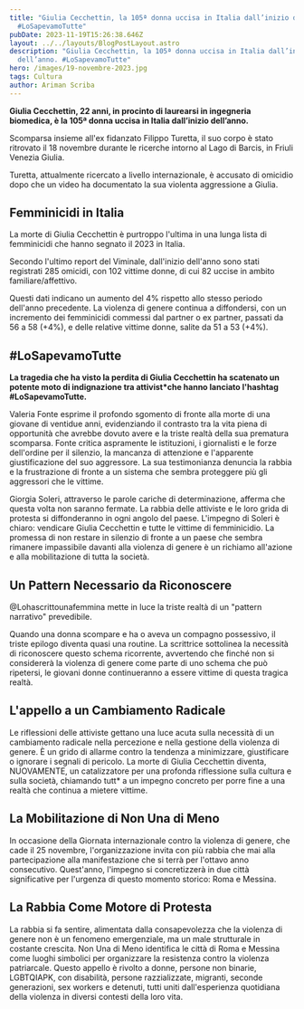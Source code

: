 ```yaml
---
title: "Giulia Cecchettin, la 105ª donna uccisa in Italia dall’inizio dell’anno.
  #LoSapevamoTutte"
pubDate: 2023-11-19T15:26:38.646Z
layout: ../../layouts/BlogPostLayout.astro
description: "Giulia Cecchettin, la 105ª donna uccisa in Italia dall’inizio
  dell’anno. #LoSapevamoTutte"
hero: /images/19-novembre-2023.jpg
tags: Cultura
author: Ariman Scriba
---
```

**Giulia Cecchettin, 22 anni, in procinto di laurearsi in ingegneria biomedica, è la 105ª donna uccisa in Italia dall’inizio dell’anno.**

Scomparsa insieme all'ex fidanzato Filippo Turetta, il suo corpo è stato ritrovato il 18 novembre durante le ricerche intorno al Lago di Barcis, in Friuli Venezia Giulia.

Turetta, attualmente ricercato a livello internazionale, è accusato di omicidio dopo che un video ha documentato la sua violenta aggressione a Giulia.

## Femminicidi in Italia

La morte di Giulia Cecchettin è purtroppo l'ultima in una lunga lista di femminicidi che hanno segnato il 2023 in Italia. 

Secondo l'ultimo report del Viminale, dall'inizio dell'anno sono stati registrati 285 omicidi, con 102 vittime donne, di cui 82 uccise in ambito familiare/affettivo.

Questi dati indicano un aumento del 4% rispetto allo stesso periodo dell'anno precedente. La violenza di genere continua a diffondersi, con un incremento dei femminicidi commessi dal partner o ex partner, passati da 56 a 58 (+4%), e delle relative vittime donne, salite da 51 a 53 (+4%).

## \#LoSapevamoTutte 

**La tragedia che ha visto la perdita di Giulia Cecchettin ha scatenato un potente moto di indignazione tra attivist*che hanno lanciato l'hashtag #LoSapevamoTutte.** 

Valeria Fonte esprime il profondo sgomento di fronte alla morte di una giovane di ventidue anni, evidenziando il contrasto tra la vita piena di opportunità che avrebbe dovuto avere e la triste realtà della sua prematura scomparsa. Fonte critica aspramente le istituzioni, i giornalisti e le forze dell'ordine per il silenzio, la mancanza di attenzione e l'apparente giustificazione del suo aggressore. La sua testimonianza denuncia la rabbia e la frustrazione di fronte a un sistema che sembra proteggere più gli aggressori che le vittime.

Giorgia Soleri, attraverso le parole cariche di determinazione, afferma che questa volta non saranno fermate. La rabbia delle attiviste e le loro grida di protesta si diffonderanno in ogni angolo del paese. L'impegno di Soleri è chiaro: vendicare Giulia Cecchettin e tutte le vittime di femminicidio. La promessa di non restare in silenzio di fronte a un paese che sembra rimanere impassibile davanti alla violenza di genere è un richiamo all'azione e alla mobilitazione di tutta la società.

## Un Pattern Necessario da Riconoscere

@Lohascrittounafemmina mette in luce la triste realtà di un "pattern narrativo" prevedibile. 

Quando una donna scompare e ha o aveva un compagno possessivo, il triste epilogo diventa quasi una routine. La scrittrice sottolinea la necessità di riconoscere questo schema ricorrente, avvertendo che finché non si considererà la violenza di genere come parte di uno schema che può ripetersi, le giovani donne continueranno a essere vittime di questa tragica realtà.

## L'appello a un Cambiamento Radicale

Le riflessioni delle attiviste gettano una luce acuta sulla necessità di un cambiamento radicale nella percezione e nella gestione della violenza di genere. È un grido di allarme contro la tendenza a minimizzare, giustificare o ignorare i segnali di pericolo. La morte di Giulia Cecchettin diventa, NUOVAMENTE, un catalizzatore per una profonda riflessione sulla cultura e sulla società, chiamando tutt* a un impegno concreto per porre fine a una realtà che continua a mietere vittime.

## La Mobilitazione di Non Una di Meno 

In occasione della Giornata internazionale contro la violenza di genere, che cade il 25 novembre, l'organizzazione invita con più rabbia che mai alla partecipazione alla manifestazione che si terrà per l'ottavo anno consecutivo. Quest'anno, l'impegno si concretizzerà in due città significative per l'urgenza di questo momento storico: Roma e Messina.

## La Rabbia Come Motore di Protesta

La rabbia si fa sentire, alimentata dalla consapevolezza che la violenza di genere non è un fenomeno emergenziale, ma un male strutturale in costante crescita. Non Una di Meno identifica le città di Roma e Messina come luoghi simbolici per organizzare la resistenza contro la violenza patriarcale. Questo appello è rivolto a donne, persone non binarie, LGBTQIAPK, con disabilità, persone razzializzate, migranti, seconde generazioni, sex workers e detenuti, tutti uniti dall'esperienza quotidiana della violenza in diversi contesti della loro vita.